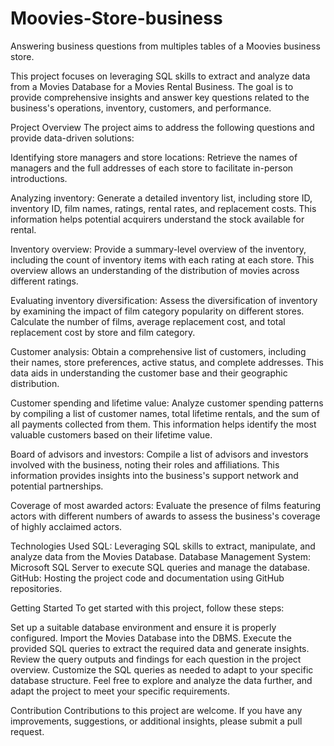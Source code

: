 # Moovies-Store-business
Answering business questions from multiples tables of a Moovies business store.

This project focuses on leveraging SQL skills to extract and analyze data from a Movies Database for a Movies Rental Business. The goal is to provide comprehensive insights and answer key questions related to the business's operations, inventory, customers, and performance.

Project Overview
The project aims to address the following questions and provide data-driven solutions:

Identifying store managers and store locations: Retrieve the names of managers and the full addresses of each store to facilitate in-person introductions.

Analyzing inventory: Generate a detailed inventory list, including store ID, inventory ID, film names, ratings, rental rates, and replacement costs. This information helps potential acquirers understand the stock available for rental.

Inventory overview: Provide a summary-level overview of the inventory, including the count of inventory items with each rating at each store. This overview allows an understanding of the distribution of movies across different ratings.

Evaluating inventory diversification: Assess the diversification of inventory by examining the impact of film category popularity on different stores. Calculate the number of films, average replacement cost, and total replacement cost by store and film category.

Customer analysis: Obtain a comprehensive list of customers, including their names, store preferences, active status, and complete addresses. This data aids in understanding the customer base and their geographic distribution.

Customer spending and lifetime value: Analyze customer spending patterns by compiling a list of customer names, total lifetime rentals, and the sum of all payments collected from them. This information helps identify the most valuable customers based on their lifetime value.

Board of advisors and investors: Compile a list of advisors and investors involved with the business, noting their roles and affiliations. This information provides insights into the business's support network and potential partnerships.

Coverage of most awarded actors: Evaluate the presence of films featuring actors with different numbers of awards to assess the business's coverage of highly acclaimed actors.

Technologies Used
SQL: Leveraging SQL skills to extract, manipulate, and analyze data from the Movies Database.
Database Management System: Microsoft SQL Server to execute SQL queries and manage the database.
GitHub: Hosting the project code and documentation using GitHub repositories.

Getting Started
To get started with this project, follow these steps:

Set up a suitable database environment and ensure it is properly configured.
Import the Movies Database into the DBMS.
Execute the provided SQL queries to extract the required data and generate insights.
Review the query outputs and findings for each question in the project overview.
Customize the SQL queries as needed to adapt to your specific database structure.
Feel free to explore and analyze the data further, and adapt the project to meet your specific requirements.

Contribution
Contributions to this project are welcome. If you have any improvements, suggestions, or additional insights, please submit a pull request.
